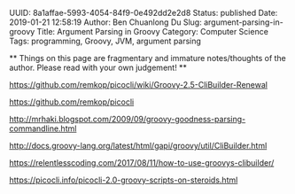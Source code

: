 UUID: 8a1affae-5993-4054-84f9-0e492dd2e2d8
Status: published
Date: 2019-01-21 12:58:19
Author: Ben Chuanlong Du
Slug: argument-parsing-in-groovy
Title: Argument Parsing in Groovy
Category: Computer Science
Tags: programming, Groovy, JVM, argument parsing

**
Things on this page are
fragmentary and immature notes/thoughts of the author.
Please read with your own judgement!
**


https://github.com/remkop/picocli/wiki/Groovy-2.5-CliBuilder-Renewal

https://github.com/remkop/picocli



http://mrhaki.blogspot.com/2009/09/groovy-goodness-parsing-commandline.html

http://docs.groovy-lang.org/latest/html/gapi/groovy/util/CliBuilder.html

https://relentlesscoding.com/2017/08/11/how-to-use-groovys-clibuilder/

https://picocli.info/picocli-2.0-groovy-scripts-on-steroids.html

